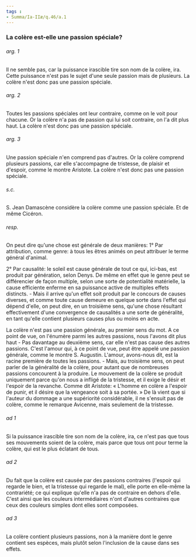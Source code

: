 ```yaml
---
tags : 
- Summa/Ia-IIæ/q.46/a.1
---
```


### La colère est-elle une passion spéciale?

###### arg. 1
Il ne semble pas, car la puissance irascible tire son nom de la colère, ira. Cette puissance n'est pas le sujet d'une seule passion mais de plusieurs. La colère n'est donc pas une passion spéciale. 

###### arg. 2
Toutes les passions spéciales ont leur contraire, comme on le voit pour chacune. Or la colère n'a pas de passion qui lui soit contraire, on l'a dit plus haut. La colère n'est donc pas une passion spéciale. 

###### arg. 3
Une passion spéciale n'en comprend pas d'autres. Or la colère comprend plusieurs passions, car elle s'accompagne de tristesse, de plaisir et d'espoir, comme le montre Aristote. La colère n'est donc pas une passion spéciale. 

###### s.c.
S. Jean Damascène considère la colère comme une passion spéciale. Et de même Cicéron. 

###### resp.
On peut dire qu'une chose est générale de deux manières: 1° Par attribution, comme genre: à tous les êtres animés on peut attribuer le terme général d'animal. 

2° Par causalité: le soleil est cause générale de tout ce qui, ici-bas, est produit par génération, selon Denys. De même en effet que le genre peut se différencier de façon multiple, selon une sorte de potentialité matérielle, la cause efficiente enferme en sa puissance active de multiples effets distincts. - Mais il arrive qu'un effet soit produit par le concours de causes diverses, et comme toute cause demeure en quelque sorte dans l'effet qui dépend d'elle, on peut dire, en un troisième sens, qu'une chose résultant effectivement d'une convergence de causalités a une sorte de généralité, en tant qu'elle contient plusieurs causes plus ou moins en acte. 

La colère n'est pas une passion générale, au premier sens du mot. A ce point de vue, on l'énumère parmi les autres passions, nous l'avons dit plus haut - Pas davantage au deuxième sens, car elle n'est pas cause des autres passions. C'est l'amour qui, à ce point de vue, peut être appelé une passion générale, comme le montre S. Augustin. L'amour, avons-nous dit, est la racine première de toutes les passions. - Mais, au troisième sens, on peut parler de la généralité de la colère, pour autant que de nombreuses passions concourent à la produire. Le mouvement de la colère se produit uniquement parce qu'on nous a infligé de la tristesse, et il exige le désir et l'espoir de la revanche. Comme dit Aristote: « L'homme en colère a l'espoir de punir, et il désire que la vengeance soit à sa portée. » De là vient que si l'auteur du dommage a une supériorité considérable, il ne s'ensuit pas de colère, comme le remarque Avicenne, mais seulement de la tristesse. 

###### ad 1
Si la puissance irascible tire son nom de la colère, ira, ce n'est pas que tous ses mouvements soient de la colère, mais parce que tous ont pour terme la colère, qui est le plus éclatant de tous. 

###### ad 2
Du fait que la colère est causée par des passions contraires (l'espoir qui regarde le bien, et la tristesse qui regarde le mal), elle porte en elle-même la contrariété; ce qui explique qu'elle n'a pas de contraire en dehors d'elle. C'est ainsi que les couleurs intermédiaires n'ont d'autres contraires que ceux des couleurs simples dont elles sont composées. 

###### ad 3
La colère contient plusieurs passions, non à la manière dont le genre contient ses espèces, mais plutôt selon l'inclusion de la cause dans ses effets. 

